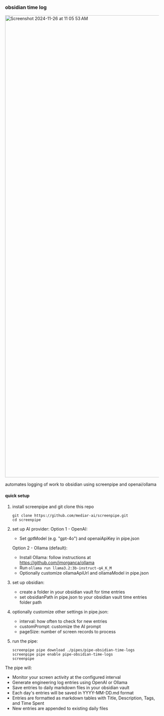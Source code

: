 ### obsidian time log

<img width="1512" alt="Screenshot 2024-11-26 at 11 05 53 AM" src="https://github.com/user-attachments/assets/7883b8fc-caac-4627-8400-3ccf18b6a602">



automates logging of work to obsidian using screenpipe and openai/ollama

#### quick setup

1. install screenpipe and git clone this repo
    ```
    git clone https://github.com/mediar-ai/screenpipe.git
    cd screenpipe
    ```

2. set up AI provider:
   Option 1 - OpenAI:
   - Set gptModel (e.g. "gpt-4o") and openaiApiKey in pipe.json
   
   Option 2 - Ollama (default):
   - Install Ollama: follow instructions at https://github.com/jmorganca/ollama
   - Run `ollama run llama3.2:3b-instruct-q4_K_M`
   - Optionally customize ollamaApiUrl and ollamaModel in pipe.json

3. set up obsidian:
   - create a folder in your obsidian vault for time entries
   - set obsidianPath in pipe.json to your obsidian vault time entries folder path

4. optionally customize other settings in pipe.json:
   - interval: how often to check for new entries
   - customPrompt: customize the AI prompt
   - pageSize: number of screen records to process

5. run the pipe:
   ```
   screenpipe pipe download ./pipes/pipe-obsidian-time-logs
   screenpipe pipe enable pipe-obsidian-time-logs
   screenpipe
   ```

The pipe will:
- Monitor your screen activity at the configured interval
- Generate engineering log entries using OpenAI or Ollama
- Save entries to daily markdown files in your obsidian vault
- Each day's entries will be saved in YYYY-MM-DD.md format
- Entries are formatted as markdown tables with Title, Description, Tags, and Time Spent
- New entries are appended to existing daily files
